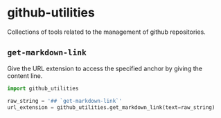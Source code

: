 # github-utilities

Collections of tools related to the management of github repositories.

## `get-markdown-link`

Give the URL extension to access the specified anchor by giving the content line.

```python
import github_utilities

raw_string = '## `get-markdown-link`'
url_extension = github_utilities.get_markdown_link(text=raw_string) 
```
